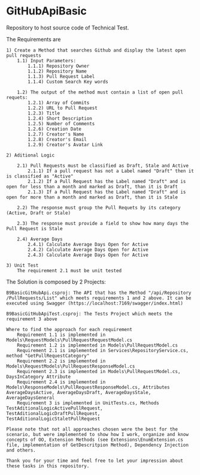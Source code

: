 # GitHubApiBasic

Repository to host source code of Technical Test.


The Requirements are

	1) Create a Method that searches Github and display the latest open pull requests
		1.1) Input Parameters: 
			1.1.1) Repository Owner
			1.1.2) Repository Name
			1.1.3) Pull Request Label
			1.1.4) Custom Search Key words
			
		1.2) The output of the method must contain a list of open pull requets:
			1.2.1) Array of Commits
			1.2.2) URL to Pull Request
			1.2.3) Title
			1.2.4) Short Description
			1.2.5) Number of Comments
			1.2.6) Creation Date
			1.2.7) Creator's Name
			1.2.8) Creator's Email
			1.2.9) Creator's Avatar Link

	2) Aditional Logic
	
		2.1) Pull Requests must be classified as Draft, Stale and Active
			2.1.1) If a pull request has not a Label named "Draft" then it is classified as "Active"			
			2.1.2) If a Pull Request has the Label named "Draft" and is open for less than a month and marked as Draft, than it is Draft
			2.1.3) If a Pull Request has the Label named "Draft" and is open for more than a month and marked as Draft, than it is Stale
			
		2.2) The response must group the Pull Requets by its category (Active, Draft or Stale)
		
		2.3) The response must provide a field to show how many days the Pull Request is Stale
		
		2.4) Average Days
			2.4.1) Calculate Average Days Open for Active
			2.4.2) Calculate Average Days Open for Active
			2.4.3) Calculate Average Days Open for Active
			
	3) Unit Test
		The requirement 2.1 must be unit tested
			
The Solution is composed by 2 Projects:

	B9BasicGitHubApi.csproj: The API that has the Method "/api​/Repository​/PullRequests​/List" which meets requirements 1 and 2 above. It can be executed using Swagger (https://localhost:7169/swagger/index.html)
	
	B9BasicGitHubApiTest.csproj: The Tests Project which meets the requirement 3 above
	
	Where to find the approach for each requirement
		Requirement 1.1 is implemented in Models\RequestModels\PullRequestRequestModel.cs
		Requirement 1.2 is implemented in Models\PullRequestModel.cs				
		Requirement 2.1 is implemented in Services\RepositoryService.cs, method "GetPullRequestCategory"
		Requirement 2.2 is implemented in Models\RequestModels\PullRequestResponseModel.cs
		Requirement 2.3 is implemented in Models\PullRequestModel.cs, DaysInCategory Attribute
		Requirement 2.4 is implemented in Models\ResponseModels\PullRequestResponseModel.cs, Attributes AverageDaysActive, AverageDaysDraft, AverageDaysStale, AverageDaysGeneral
		Requirement 3 is implemented in UnitTests.cs, Methods TestAditionalLogicActivePullRequest, TestAditionalLogicDraftPullRequest, TestAditionalLogicStaletPullRequest
		
	Please note that not all approaches chosen were the best for the scenario, but were implemented to show how I work, organize and know concepts of OO, Extension Methods (see Extensions\EnumExtension.cs file, implementation of GetDescritpion Method), Dependency Injection and others.
	
	Thank you for your time and feel free to let your impression about these tasks in this repository.
